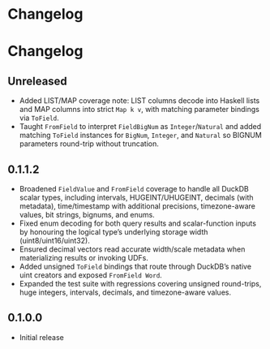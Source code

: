# Changelog

# Changelog

## Unreleased
- Added LIST/MAP coverage note: LIST columns decode into Haskell lists and MAP columns into strict `Map k v`, with matching parameter bindings via `ToField`.
- Taught `FromField` to interpret `FieldBigNum` as `Integer`/`Natural` and added matching `ToField` instances for `BigNum`, `Integer`, and `Natural` so BIGNUM parameters round-trip without truncation.

## 0.1.1.2
- Broadened `FieldValue` and `FromField` coverage to handle all DuckDB scalar types, including intervals, HUGEINT/UHUGEINT, decimals (with metadata), time/timestamp with additional precisions, timezone-aware values, bit strings, bignums, and enums.
- Fixed enum decoding for both query results and scalar-function inputs by honouring the logical type’s underlying storage width (uint8/uint16/uint32).
- Ensured decimal vectors read accurate width/scale metadata when materializing results or invoking UDFs.
- Added unsigned `ToField` bindings that route through DuckDB’s native uint creators and exposed `FromField Word`.
- Expanded the test suite with regressions covering unsigned round-trips, huge integers, intervals, decimals, and timezone-aware values.

## 0.1.0.0
- Initial release
